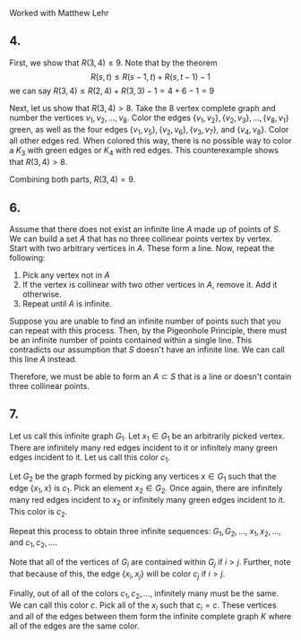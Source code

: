 Worked with Matthew Lehr
## 4.
First, we show that $R(3,4)\leq9$. Note that by the theorem
$$
R(s,t)\leq R(s-1,t)+R(s,t-1)-1
$$
we can say $R(3,4)\leq R(2,4)+R(3,3)-1=4+6-1=9$

Next, let us show that $R(3,4)>8$. Take the 8 vertex complete graph and number the vertices $v_{1},v_{2},\dots,v_{8}$. Color the edges $\{v_{1},v_{2}\},\{ v_{2},v_{3} \},\dots,\{ v_{8},v_{1} \}$ green, as well as the four edges $\{ v_{1},v_{5} \},\{ v_{2},v_{6} \},\{ v_{3},v_{7} \},$ and $\{ v_{4},v_{8} \}$. Color all other edges red. When colored this way, there is no possible way to color a $K_{3}$ with green edges or $K_{4}$ with red edges. This counterexample shows that $R(3,4)>8$.

Combining both parts, $R(3,4)=9$.
## 6.
Assume that there does not exist an infinite line $A$ made up of points of $S$.
We can build a set $A$ that has no three collinear points vertex by vertex. Start with two arbitrary vertices in $A$. These form a line. Now, repeat the following:
1) Pick any vertex not in $A$
2) If the vertex is collinear with two other vertices in $A$, remove it. Add it otherwise.
3) Repeat until $A$ is infinite.

Suppose you are unable to find an infinite number of points such that you can repeat with this process. Then, by the Pigeonhole Principle, there must be an infinite number of points contained within a single line. This contradicts our assumption that $S$ doesn't have an infinite line. We can call this line $A$ instead.

Therefore, we must be able to form an $A\subset S$ that is a line or doesn't contain three collinear points.
## 7.
Let us call this infinite graph $G_{1}$. Let $x_{1}\in G_{1}$ be an arbitrarily picked vertex. There are infinitely many red edges incident to it or infinitely many green edges incident to it. Let us call this color $c_{1}$.

Let $G_{2}$ be the graph formed by picking any vertices  $x\in G_{1}$ such that the edge $\{x_{1},x\}$ is $c_{1}$. Pick an element $x_{2}\in G_{2}$. Once again, there are infinitely many red edges incident to $x_{2}$ or infinitely many green edges incident to it. This color is $c_{2}$.

Repeat this process to obtain three infinite sequences: $G_{1},G_{2},\dots$, $x_{1},x_{2},\dots$, and $c_{1},c_{2},\dots$.

Note that all of the vertices of $G_{i}$ are contained within $G_{j}$ if $i>j$. Further, note that because of this, the edge $\{x_{i},x_{j}\}$ will be color $c_{j}$ if $i>j$.

Finally, out of all of the colors $c_{1},c_{2},\dots$, infinitely many must be the same. We can call this color $c$. Pick all of the $x_{i}$ such that $c_{i}=c$. These vertices and all of the edges between them form the infinite complete graph $K$ where all of the edges are the same color.